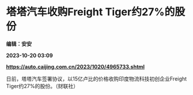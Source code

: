 # 塔塔汽车收购Freight Tiger约27%的股份
**编辑：安安**

**2023-10-20 03:09**

**https://auto.caijing.com.cn/2023/1020/4965733.shtml**

日前，塔塔汽车签署协议，以15亿卢比的价格收购印度物流科技初创企业Freight Tiger约27%的股份。（财联社）